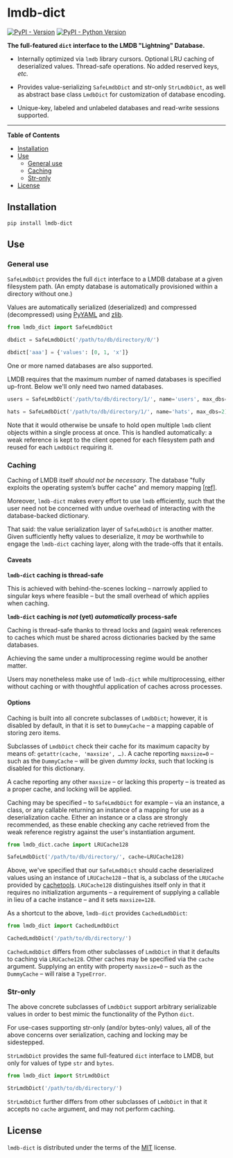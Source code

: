 # lmdb-dict

[![PyPI - Version](https://img.shields.io/pypi/v/lmdb-dict.svg)](https://pypi.org/project/lmdb-dict)
[![PyPI - Python Version](https://img.shields.io/pypi/pyversions/lmdb-dict.svg)](https://pypi.org/project/lmdb-dict)

**The full-featured `dict` interface to the LMDB "Lightning" Database.**

* Internally optimized via `lmdb` library cursors. Optional LRU caching of deserialized values. Thread-safe operations. No added reserved keys, *etc.*

* Provides value-serializing `SafeLmdbDict` and str-only `StrLmdbDict`, as well as abstract base class `LmdbDict` for customization of database encoding.

* Unique-key, labeled and unlabeled databases and read-write sessions supported.

-----

**Table of Contents**

- [Installation](#installation)
- [Use](#use)
  - [General use](#general-use)
  - [Caching](#caching)
  - [Str-only](#str-only)
- [License](#license)

## Installation

```console
pip install lmdb-dict
```

## Use

### General use

`SafeLmdbDict` provides the full `dict` interface to a LMDB database at a given filesystem path. (An empty database is automatically provisioned within a directory without one.)

Values are automatically serialized (deserialized) and compressed (decompressed) using [PyYAML](https://pypi.org/project/PyYAML/) and [zlib](https://docs.python.org/3/library/zlib.html).

```python
from lmdb_dict import SafeLmdbDict

dbdict = SafeLmdbDict('/path/to/db/directory/0/')

dbdict['aaa'] = {'values': [0, 1, 'x']}
```

One or more named databases are also supported.

LMDB requires that the maximum number of named databases is specified up-front. Below we'll only need two named databases.

```python
users = SafeLmdbDict('/path/to/db/directory/1/', name='users', max_dbs=2)

hats = SafeLmdbDict('/path/to/db/directory/1/', name='hats', max_dbs=2)
```

Note that it would otherwise be unsafe to hold open multiple `lmdb` client objects within a single process at once. This is handled automatically: a weak reference is kept to the client opened for each filesystem path and reused for each `LmdbDict` requiring it.

### Caching

Caching of LMDB itself *should not be necessary*. The database "fully exploits the operating system’s buffer cache" and memory mapping [[ref]](https://lmdb.readthedocs.io/en/release/).

Moreover, `lmdb-dict` makes every effort to use `lmdb` efficiently, such that the user need not be concerned with undue overhead of interacting with the database-backed dictionary.

That said: the value serialization layer of `SafeLmdbDict` is another matter. Given sufficiently hefty values to deserialize, it *may* be worthwhile to engage the `lmdb-dict` caching layer, along with the trade-offs that it entails.

#### Caveats

**`lmdb-dict` caching is thread-safe**

This is achieved with behind-the-scenes locking – narrowly applied to singular keys where feasible – but the small overhead of which applies when caching.

**`lmdb-dict` caching is *not* (yet) *automatically* process-safe**

Caching is thread-safe thanks to thread locks and (again) weak references to caches which must be shared across dictionaries backed by the same databases.

Achieving the same under a multiprocessing regime would be another matter.

Users may nonetheless make use of `lmdb-dict` while multiprocessing, either without caching or with thoughtful application of caches across processes.

#### Options

Caching is built into all concrete subclasses of `LmdbDict`; however, it is disabled by default, in that it is set to `DummyCache` – a mapping capable of storing zero items.

Subclasses of `LmdbDict` check their cache for its maximum capacity by means of: `getattr(cache, 'maxsize', …)`. A cache reporting `maxsize=0` – such as the `DummyCache` – will be given *dummy locks*, such that locking is disabled for this dictionary.

A cache reporting any other `maxsize` – or lacking this property – is treated as a proper cache, and locking will be applied.

Caching may be specified – to `SafeLmdbDict` for example – via an instance, a class, or any callable returning an instance of a mapping for use as a deserialization cache. Either an instance or a class are strongly recommended, as these enable checking any cache retrieved from the weak reference registry against the user's instantiation argument.

```python
from lmdb_dict.cache import LRUCache128

SafeLmdbDict('/path/to/db/directory/', cache=LRUCache128)
```

Above, we've specified that our `SafeLmdbDict` should cache deserialized values using an instance of `LRUCache128` – that is, a subclass of the `LRUCache` provided by [cachetools](https://pypi.org/project/cachetools/). `LRUCache128` distinguishes itself only in that it requires no initialization arguments – a requirement of supplying a callable in lieu of a cache instance – and it sets `maxsize=128`.

As a shortcut to the above, `lmdb-dict` provides `CachedLmdbDict`:

```python
from lmdb_dict import CachedLmdbDict

CachedLmdbDict('/path/to/db/directory/')
```

`CachedLmdbDict` differs from other subclasses of `LmdbDict` in that it defaults to caching via `LRUCache128`. Other caches may be specified via the `cache` argument. Supplying an entity with property `maxsize=0` – such as the `DummyCache` – will raise a `TypeError`.

### Str-only

The above concrete subclasses of `LmdbDict` support arbitrary serializable values in order to best mimic the functionality of the Python `dict`.

For use-cases supporting str-only (and/or bytes-only) values, all of the above concerns over serialization, caching and locking may be sidestepped.

`StrLmdbDict` provides the same full-featured `dict` interface to LMDB, but only for values of type `str` and `bytes`.

```python
from lmdb_dict import StrLmdbDict

StrLmdbDict('/path/to/db/directory/')
```

`StrLmdbDict` further differs from other subclasses of `LmdbDict` in that it accepts no `cache` argument, and may not perform caching.

## License

`lmdb-dict` is distributed under the terms of the [MIT](https://spdx.org/licenses/MIT.html) license.
